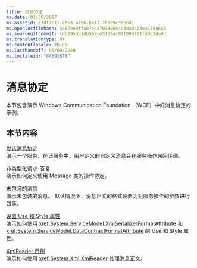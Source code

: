 ```yaml
---
title: 消息协定
ms.date: 03/30/2017
ms.assetid: e3df7c11-c653-4796-be47-26b09c35b691
ms.openlocfilehash: 5467ee9ff807bca79330054c30ad424ea479a6a3
ms.sourcegitcommit: cdb295dd1db589ce5169ac9ff096f01fd0c2da9d
ms.translationtype: MT
ms.contentlocale: zh-CN
ms.lasthandoff: 06/09/2020
ms.locfileid: "84591678"
---
```

# <a name="message-contracts"></a>消息协定
本节包含演示 Windows Communication Foundation （WCF）中的消息协定的示例。  
  
## <a name="in-this-section"></a>本节内容  
 [默认消息协定](default-message-contract.md)  
 演示一个服务，在该服务中，用户定义的自定义消息会在服务操作来回传递。  
  
 非类型化请求-答复  
 演示如何定义使用 Message 类的操作协定。  
  
 [未包装的消息](unwrapped-messages.md)  
 演示未包装的消息。 默认情况下，消息正文的格式设置为对服务操作的参数进行包装。  
  
 [设置 Use 和 Style 属性](setting-the-use-and-style-properties.md)  
 演示如何使用 <xref:System.ServiceModel.XmlSerializerFormatAttribute> 和 <xref:System.ServiceModel.DataContractFormatAttribute> 的 Use 和 Style 属性。  
  
 [XmlReader 示例](xmlreader-sample.md)  
 演示如何使用 <xref:System.Xml.XmlReader> 处理消息正文。
